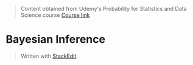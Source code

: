 > Content obtained from Udemy's Probability for Statistics and Data Science course [Course link](https://telusinternational.udemy.com/course/probability-for-statistics-and-data-science)

# Bayesian Inference




> Written with [StackEdit](https://stackedit.io/).
<!--stackedit_data:
eyJoaXN0b3J5IjpbMTk3MTU1MTA4N119
-->